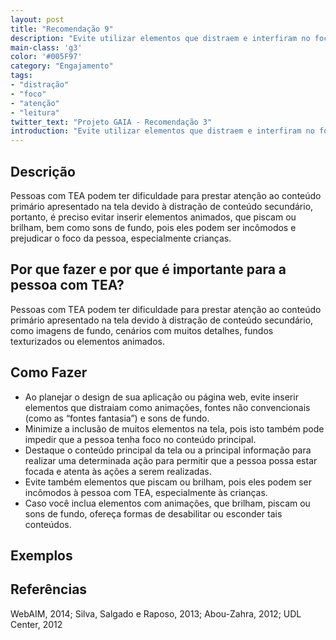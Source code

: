 ```yaml
---
layout: post
title: "Recomendação 9"
description: "Evite utilizar elementos que distraem e interfiram no foco ou na atenção. Caso utilize, forneça opções para suprimir estes elementos na tela."
main-class: 'g3'
color: '#005F97'
category: "Engajamento"
tags:
- "distração"
- "foco"
- "atenção"
- "leitura"
twitter_text: "Projeto GAIA - Recomendação 3"
introduction: "Evite utilizar elementos que distraem e interfiram no foco ou na atenção. Caso utilize, forneça opções para suprimir estes elementos na tela."
---
```


## Descrição

Pessoas com TEA podem ter dificuldade para prestar atenção ao conteúdo primário apresentado na tela devido à distração de conteúdo secundário, portanto, é preciso evitar inserir elementos animados, que piscam ou brilham, bem como sons de fundo, pois eles podem ser incômodos e prejudicar o foco da pessoa, especialmente crianças.

## Por que fazer e por que é importante para a pessoa com TEA?

Pessoas com TEA podem ter dificuldade para prestar atenção ao conteúdo primário apresentado na tela devido à distração de conteúdo secundário, como imagens de fundo, cenários com muitos detalhes, fundos texturizados ou elementos animados.

## Como Fazer

* Ao planejar o design de sua aplicação ou página web, evite inserir elementos que distraiam como animações, fontes não convencionais (como as “fontes fantasia”) e sons de fundo.
* Minimize a inclusão de muitos elementos na tela, pois isto também pode impedir que a pessoa tenha foco no conteúdo principal.
* Destaque o conteúdo principal da tela ou a principal informação para realizar uma determinada ação para permitir que a pessoa possa estar focada e atenta às ações a serem realizadas.
* Evite também elementos que piscam ou brilham, pois eles podem ser incômodos à pessoa com TEA, especialmente às crianças.
* Caso você inclua elementos com animações, que brilham, piscam ou sons de fundo, ofereça formas de desabilitar ou esconder tais conteúdos.

## Exemplos

## Referências
WebAIM, 2014; Silva, Salgado e Raposo, 2013; Abou-Zahra, 2012; UDL Center, 2012
